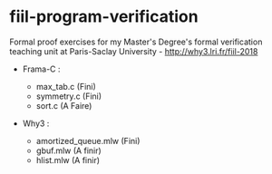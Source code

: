 # fiil-program-verification
Formal proof exercises for my Master's Degree's formal verification teaching unit at Paris-Saclay University - http://why3.lri.fr/fiil-2018

- Frama-C :
	- max_tab.c (Fini)
	- symmetry.c (Fini)
	- sort.c (A Faire)

- Why3 :
	- amortized_queue.mlw (Fini)
	- gbuf.mlw (A finir)
	- hlist.mlw (A finir)
